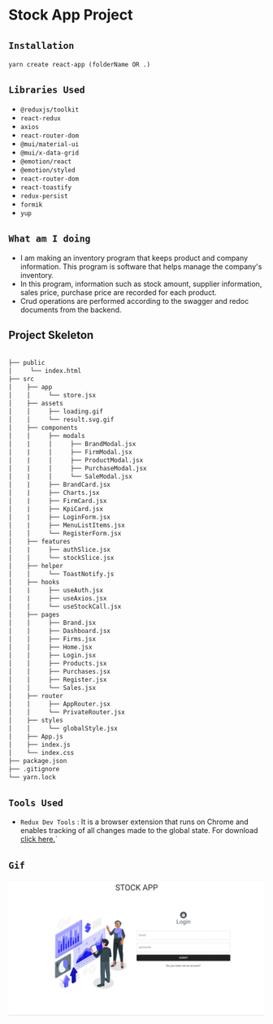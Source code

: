 # Stock App Project

## `Installation`

```
yarn create react-app (folderName OR .)
```

## `Libraries Used`

- `@reduxjs/toolkit`
- `react-redux`
- `axios`
- `react-router-dom`
- `@mui/material-ui`
- `@mui/x-data-grid`
- `@emotion/react`
- `@emotion/styled`
- `react-router-dom`
- `react-toastify`
- `redux-persist`
- `formik`
- `yup`

## `What am I doing`

- I am making an inventory program that keeps product and company information. This program is software that helps manage the company's inventory.
- In this program, information such as stock amount, supplier information, sales price, purchase price are recorded for each product.
- Crud operations are performed according to the swagger and redoc documents from the backend.

## Project Skeleton

```

├── public
│     └── index.html
├── src
│    ├── app
│    │     └── store.jsx
│    ├── assets
│    │     ├── loading.gif
│    │     └── result.svg.gif
│    ├── components
│    │     ├── modals
│    |     │     ├── BrandModal.jsx
│    |     │     ├── FirmModal.jsx
│    |     │     ├── ProductModal.jsx
│    |     │     ├── PurchaseModal.jsx
│    |     │     └── SaleModal.jsx
│    |     ├── BrandCard.jsx
│    |     ├── Charts.jsx
│    |     ├── FirmCard.jsx
│    |     ├── KpiCard.jsx
│    |     ├── LoginForm.jsx
│    |     ├── MenuListItems.jsx
│    │     └── RegisterForm.jsx
│    ├── features
│    |     ├── authSlice.jsx
│    │     └── stockSlice.jsx
│    ├── helper
│    │     └── ToastNotify.js
│    ├── hooks
│    |     ├── useAuth.jsx
│    |     ├── useAxios.jsx
│    │     └── useStockCall.jsx
│    ├── pages
│    │     ├── Brand.jsx
│    │     ├── Dashboard.jsx
│    │     ├── Firms.jsx
│    │     ├── Home.jsx
│    │     ├── Login.jsx
│    │     ├── Products.jsx
│    │     ├── Purchases.jsx
│    │     ├── Register.jsx
│    │     └── Sales.jsx
│    ├── router
│    │     ├── AppRouter.jsx
│    │     └── PrivateRouter.jsx
│    ├── styles
│    │     └── globalStyle.jsx
│    ├── App.js
│    ├── index.js
│    └── index.css
├── package.json
├── .gitignore
└── yarn.lock
```

## `Tools Used`

- `Redux Dev Tools` : It is a browser extension that runs on Chrome and enables tracking of all changes made to the global state. For download [click here.](https://chrome.google.com/webstore/detail/redux-devtools/lmhkpmbekcpmknklioeibfkpmmfibljd?utm_source=chrome-ntp-icon)`

## `Gif`

![gif](stockappgif.gif)
